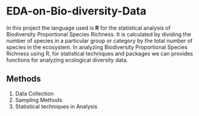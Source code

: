 # EDA-on-Bio-diversity-Data
In this project the language used is **R** for the statistical analysis of Biodiversity Proportional Species Richness.  It is calculated by dividing the number of species in a particular group or category by the total number of species in the ecosystem. In analyzing Biodiversity Proportional Species Richness using R, for statistical techniques and packages we can provides functions for analyzing ecological diversity data. <br>
## Methods

1. Data Collection
2. Sampling Methods
3. Statistical techniques in Analysis

